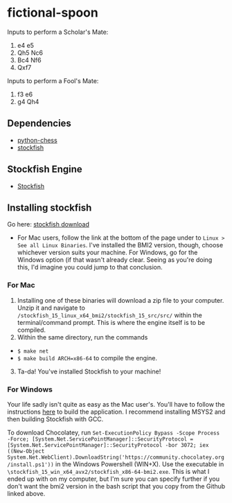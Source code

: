 # fictional-spoon

Inputs to perform a Scholar's Mate: 
1. e4 e5
2. Qh5 Nc6
3. Bc4 Nf6
4. Qxf7

Inputs to perform a Fool's Mate:
1. f3 e6
2. g4 Qh4

## Dependencies
* [python-chess](https://python-chess.readthedocs.io/en/latest/index.html)
* [stockfish](https://github.com/zhelyabuzhsky/stockfish)

## Stockfish Engine
* [Stockfish](https://github.com/official-stockfish/Stockfish)

## Installing stockfish
Go here: [stockfish download](https://stockfishchess.org/download/)
  - For Mac users, follow the link at the bottom of the page under to `Linux > See all Linux Binaries`. I've installed the BMI2 version, though, choose whichever version suits your machine. For Windows, go for the Windows option (if that wasn't already clear. Seeing as you're doing this, I'd imagine you could jump to that conclusion.
### For Mac
1. Installing one of these binaries will download a zip file to your computer. Unzip it and navigate to `/stockfish_15_linux_x64_bmi2/stockfish_15_src/src/` within the terminal/command prompt. This is where the engine itself is to be compiled.
2. Within the same directory, run the commands
  - `$ make net`
  - `$ make build ARCH=x86-64`
to compile the engine.
3. Ta-da! You've installed Stockfish to your machine!

### For Windows
Your life sadly isn't quite as easy as the Mac user's. You'll have to follow the instructions [here](https://github.com/ppigazzini/fishtest/wiki/Building-stockfish-on-Windows) to build the application. I recommend installing MSYS2 and then building Stockfish with GCC.

To download Chocolatey, run `Set-ExecutionPolicy Bypass -Scope Process -Force; [System.Net.ServicePointManager]::SecurityProtocol = [System.Net.ServicePointManager]::SecurityProtocol -bor 3072; iex ((New-Object System.Net.WebClient).DownloadString('https://community.chocolatey.org/install.ps1'))` in the Windows Powershell (WIN+X). Use the executable in `\stockfish_15_win_x64_avx2/stockfish_x86-64-bmi2.exe`. This is what I ended up with on my computer, but I'm sure you can specify further if you don't want the bmi2 version in the bash script that you copy from the Github linked above.
